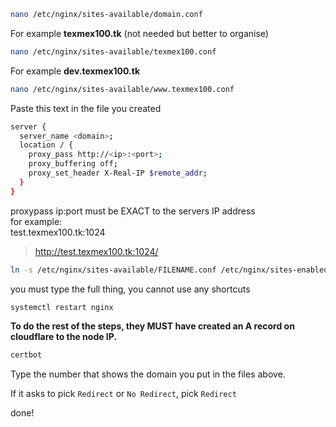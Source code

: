 ```bash
nano /etc/nginx/sites-available/domain.conf
```  
For example **texmex100.tk** (not needed but better to organise)  
```bash
nano /etc/nginx/sites-available/texmex100.conf
```
For example **dev.texmex100.tk**  
```bash
nano /etc/nginx/sites-available/www.texmex100.conf
```  

Paste this text in the file you created
```bash
server {
  server_name <domain>;
  location / {
    proxy_pass http://<ip>:<port>;
    proxy_buffering off;
    proxy_set_header X-Real-IP $remote_addr;
  }
}
```

proxypass ip:port must be EXACT to the servers IP address  
for example:  
test.texmex100.tk:1024  
>http://test.texmex100.tk:1024/

```bash
ln -s /etc/nginx/sites-available/FILENAME.conf /etc/nginx/sites-enabled/FILENAME.conf
```
you must type the full thing, you cannot use any shortcuts

```bash
systemctl restart nginx
```

**To do the rest of the steps, they MUST have created an A record on cloudflare to the node IP.**
```bash
certbot
```
Type the number that shows the domain you put in the files above.

If it asks to pick `Redirect` or `No Redirect`, pick `Redirect`

done!
